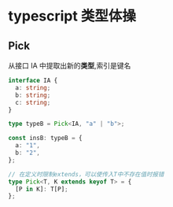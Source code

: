 # typescript 类型体操

## Pick

从接口 IA 中提取出新的**类型**,索引是键名

```ts
interface IA {
  a: string;
  b: string;
  c: string;
}

type typeB = Pick<IA, "a" | "b">;

const insB: typeB = {
  a: "1",
  b: "2",
};
```

```ts
// 在定义时限制extends，可以使传入T中不存在值时报错
type Pick<T, K extends keyof T> = {
  [P in K]: T[P];
};
```
